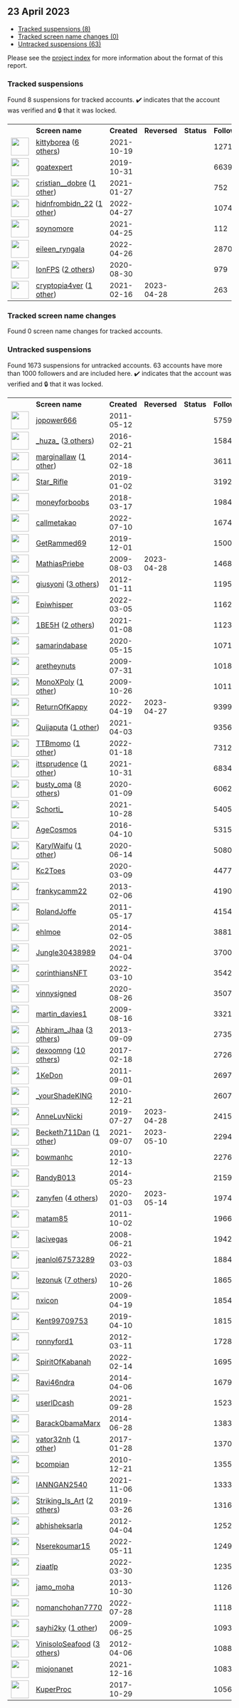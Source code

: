 ## 23 April 2023

* [Tracked suspensions (8)](#tracked-suspensions)
* [Tracked screen name changes (0)](#tracked-screen-name-changes)
* [Untracked suspensions (63)](#untracked-suspensions)

Please see the [project index](https://github.com/travisbrown/twitter-watch) for more information about the format of this report.

### Tracked suspensions

Found 8 suspensions for tracked accounts.
  ✔️ indicates that the account was verified and 🔒 that it was locked.

<table>
    <tr>
        <th></th>
        <th align="left">Screen name</th>
        <th align="left">Created</th>
        <th align="left">Reversed</th>
        <th align="left">Status</th>
        <th align="left">Followers</th>
        <th align="left">Ranking</th></tr>
    </tr>
        <tr>
            <td><a href="https://twitter.com/intent/user?user_id=1450570882846502912">
                <img src="https://pbs.twimg.com/profile_images/1527408571507433472/UWssfGfw_normal.jpg" width="40px" height="40px" align="center"/></a>
            </td>
            <td>
                <a href="https://twitter.com/kittyborea">kittyborea</a>&nbsp;(<a href="https://api.memory.lol/v1/tw/id/1450570882846502912">6 others</a>)&nbsp;</td>
            <td>2021-10-19</td>
            <td></td>
            <td align="center"></td>
            <td>1271</td>
            <td>2042</td>
        </tr>
        <tr>
            <td><a href="https://twitter.com/intent/user?user_id=1189814358043439105">
                <img src="https://pbs.twimg.com/profile_images/1189837839229431809/pw2tyXlE_normal.jpg" width="40px" height="40px" align="center"/></a>
            </td>
            <td>
                <a href="https://twitter.com/goatexpert">goatexpert</a></td>
            <td>2019-10-31</td>
            <td></td>
            <td align="center"></td>
            <td>6639</td>
            <td>10985</td>
        </tr>
        <tr>
            <td><a href="https://twitter.com/intent/user?user_id=1354381852233134083">
                <img src="https://pbs.twimg.com/profile_images/1506372176710152198/1nARpzqn_normal.jpg" width="40px" height="40px" align="center"/></a>
            </td>
            <td>
                <a href="https://twitter.com/cristian__dobre">cristian__dobre</a>&nbsp;(<a href="https://api.memory.lol/v1/tw/id/1354381852233134083">1 other</a>)&nbsp;</td>
            <td>2021-01-27</td>
            <td></td>
            <td align="center"></td>
            <td>752</td>
            <td>18523</td>
        </tr>
        <tr>
            <td><a href="https://twitter.com/intent/user?user_id=1519376861469548546">
                <img src="https://pbs.twimg.com/profile_images/1588886581187846144/BZeOByWZ_normal.jpg" width="40px" height="40px" align="center"/></a>
            </td>
            <td>
                <a href="https://twitter.com/hidnfrombidn_22">hidnfrombidn_22</a>&nbsp;(<a href="https://api.memory.lol/v1/tw/id/1519376861469548546">1 other</a>)&nbsp;</td>
            <td>2022-04-27</td>
            <td></td>
            <td align="center"></td>
            <td>1074</td>
            <td>31327</td>
        </tr>
        <tr>
            <td><a href="https://twitter.com/intent/user?user_id=1386361654871535619">
                <img src="https://pbs.twimg.com/profile_images/1526585790402371585/ekaeSUm9_normal.jpg" width="40px" height="40px" align="center"/></a>
            </td>
            <td>
                <a href="https://twitter.com/soynomore">soynomore</a></td>
            <td>2021-04-25</td>
            <td></td>
            <td align="center"></td>
            <td>112</td>
            <td>50199</td>
        </tr>
        <tr>
            <td><a href="https://twitter.com/intent/user?user_id=1519089482808668166">
                <img src="https://pbs.twimg.com/profile_images/1577812334743093255/14XwgOJ3_normal.jpg" width="40px" height="40px" align="center"/></a>
            </td>
            <td>
                <a href="https://twitter.com/eileen_ryngala">eileen_ryngala</a></td>
            <td>2022-04-26</td>
            <td></td>
            <td align="center"></td>
            <td>2870</td>
            <td>76844</td>
        </tr>
        <tr>
            <td><a href="https://twitter.com/intent/user?user_id=1300116830560845827">
                <img src="https://pbs.twimg.com/profile_images/1596667004597010434/H_Hd5DPa_normal.jpg" width="40px" height="40px" align="center"/></a>
            </td>
            <td>
                <a href="https://twitter.com/IonFPS">IonFPS</a>&nbsp;(<a href="https://api.memory.lol/v1/tw/id/1300116830560845827">2 others</a>)&nbsp;</td>
            <td>2020-08-30</td>
            <td></td>
            <td align="center"></td>
            <td>979</td>
            <td>88008</td>
        </tr>
        <tr>
            <td><a href="https://twitter.com/intent/user?user_id=1361540273982083073">
                <img src="https://pbs.twimg.com/profile_images/1380261429731848192/N4Hv-Kq5_normal.jpg" width="40px" height="40px" align="center"/></a>
            </td>
            <td>
                <a href="https://twitter.com/cryptopia4ver">cryptopia4ver</a>&nbsp;(<a href="https://api.memory.lol/v1/tw/id/1361540273982083073">1 other</a>)&nbsp;</td>
            <td>2021-02-16</td>
            <td>2023-04-28</td>
            <td align="center"></td>
            <td>263</td>
            <td>90033</td>
        </tr></table>

### Tracked screen name changes

Found 0 screen name changes for tracked accounts.

### Untracked suspensions

Found 1673 suspensions for untracked accounts.
63 accounts have more than 1000 followers and are included here.
  ✔️ indicates that the account was verified and 🔒 that it was locked.

<table>
    <tr>
        <th></th>
        <th align="left">Screen name</th>
        <th align="left">Created</th>
        <th align="left">Reversed</th>
        <th align="left">Status</th>
        <th align="left">Followers</th>
    </tr>
        <tr>
            <td><a href="https://twitter.com/intent/user?user_id=297302006">
                <img src="https://pbs.twimg.com/profile_images/1588272742083825670/5z1NEGqM_normal.jpg" width="40px" height="40px" align="center"/></a>
            </td>
            <td>
                <a href="https://twitter.com/jopower666">jopower666</a></td>
            <td>2011-05-12</td>
            <td></td>
            <td align="center"></td>
            <td>575978</td>
        </tr>
        <tr>
            <td><a href="https://twitter.com/intent/user?user_id=701297480210784256">
                <img src="https://pbs.twimg.com/profile_images/1561076924818014208/EIIN6iEq_normal.jpg" width="40px" height="40px" align="center"/></a>
            </td>
            <td>
                <a href="https://twitter.com/_huza_">_huza_</a>&nbsp;(<a href="https://api.memory.lol/v1/tw/id/701297480210784256">3 others</a>)&nbsp;</td>
            <td>2016-02-21</td>
            <td></td>
            <td align="center"></td>
            <td>158458</td>
        </tr>
        <tr>
            <td><a href="https://twitter.com/intent/user?user_id=2349379614">
                <img src="https://pbs.twimg.com/profile_images/1354496074577104898/QXXs816c_normal.jpg" width="40px" height="40px" align="center"/></a>
            </td>
            <td>
                <a href="https://twitter.com/marginallaw">marginallaw</a>&nbsp;(<a href="https://api.memory.lol/v1/tw/id/2349379614">1 other</a>)&nbsp;</td>
            <td>2014-02-18</td>
            <td></td>
            <td align="center"></td>
            <td>36110</td>
        </tr>
        <tr>
            <td><a href="https://twitter.com/intent/user?user_id=1080540771303018497">
                <img src="https://pbs.twimg.com/profile_images/1445944939125293058/LNtEDEN5_normal.jpg" width="40px" height="40px" align="center"/></a>
            </td>
            <td>
                <a href="https://twitter.com/Star_Rifle">Star_Rifle</a></td>
            <td>2019-01-02</td>
            <td></td>
            <td align="center"></td>
            <td>31924</td>
        </tr>
        <tr>
            <td><a href="https://twitter.com/intent/user?user_id=974868588048912389">
                <img src="https://pbs.twimg.com/profile_images/1285794118569009153/p3QNzobp_normal.jpg" width="40px" height="40px" align="center"/></a>
            </td>
            <td>
                <a href="https://twitter.com/moneyforboobs">moneyforboobs</a></td>
            <td>2018-03-17</td>
            <td></td>
            <td align="center"></td>
            <td>19842</td>
        </tr>
        <tr>
            <td><a href="https://twitter.com/intent/user?user_id=1546145484582096898">
                <img src="https://pbs.twimg.com/profile_images/1591180788342685696/ptmy35pu_normal.png" width="40px" height="40px" align="center"/></a>
            </td>
            <td>
                <a href="https://twitter.com/callmetakao">callmetakao</a></td>
            <td>2022-07-10</td>
            <td></td>
            <td align="center"></td>
            <td>16744</td>
        </tr>
        <tr>
            <td><a href="https://twitter.com/intent/user?user_id=1200954885392551936">
                <img src="https://pbs.twimg.com/profile_images/1356077903868526595/M6GXiT1o_normal.jpg" width="40px" height="40px" align="center"/></a>
            </td>
            <td>
                <a href="https://twitter.com/GetRammed69">GetRammed69</a></td>
            <td>2019-12-01</td>
            <td></td>
            <td align="center"></td>
            <td>15003</td>
        </tr>
        <tr>
            <td><a href="https://twitter.com/intent/user?user_id=62458253">
                <img src="https://pbs.twimg.com/profile_images/1440237268728356867/ua9uyNmO_normal.jpg" width="40px" height="40px" align="center"/></a>
            </td>
            <td>
                <a href="https://twitter.com/MathiasPriebe">MathiasPriebe</a></td>
            <td>2009-08-03</td>
            <td>2023-04-28</td>
            <td align="center"></td>
            <td>14682</td>
        </tr>
        <tr>
            <td><a href="https://twitter.com/intent/user?user_id=461019019">
                <img src="https://pbs.twimg.com/profile_images/1483123668968480778/3dQyX95e_normal.jpg" width="40px" height="40px" align="center"/></a>
            </td>
            <td>
                <a href="https://twitter.com/giusyoni">giusyoni</a>&nbsp;(<a href="https://api.memory.lol/v1/tw/id/461019019">3 others</a>)&nbsp;</td>
            <td>2012-01-11</td>
            <td></td>
            <td align="center"></td>
            <td>11951</td>
        </tr>
        <tr>
            <td><a href="https://twitter.com/intent/user?user_id=1499983116017930241">
                <img src="https://pbs.twimg.com/profile_images/1499983332624322562/jXT8Jqp2_normal.jpg" width="40px" height="40px" align="center"/></a>
            </td>
            <td>
                <a href="https://twitter.com/Epiwhisper">Epiwhisper</a></td>
            <td>2022-03-05</td>
            <td></td>
            <td align="center"></td>
            <td>11623</td>
        </tr>
        <tr>
            <td><a href="https://twitter.com/intent/user?user_id=1347503157371396099">
                <img src="https://pbs.twimg.com/profile_images/1598242318955565057/iUeZF0eA_normal.jpg" width="40px" height="40px" align="center"/></a>
            </td>
            <td>
                <a href="https://twitter.com/1BE5H">1BE5H</a>&nbsp;(<a href="https://api.memory.lol/v1/tw/id/1347503157371396099">2 others</a>)&nbsp;</td>
            <td>2021-01-08</td>
            <td></td>
            <td align="center"></td>
            <td>11230</td>
        </tr>
        <tr>
            <td><a href="https://twitter.com/intent/user?user_id=1261272333911613440">
                <img src="https://pbs.twimg.com/profile_images/1576334336072163329/Rx8C2Lr1_normal.jpg" width="40px" height="40px" align="center"/></a>
            </td>
            <td>
                <a href="https://twitter.com/samarindabase">samarindabase</a></td>
            <td>2020-05-15</td>
            <td></td>
            <td align="center"></td>
            <td>10710</td>
        </tr>
        <tr>
            <td><a href="https://twitter.com/intent/user?user_id=61866666">
                <img src="https://pbs.twimg.com/profile_images/1259765289/Dave_1__normal.jpg" width="40px" height="40px" align="center"/></a>
            </td>
            <td>
                <a href="https://twitter.com/aretheynuts">aretheynuts</a></td>
            <td>2009-07-31</td>
            <td></td>
            <td align="center"></td>
            <td>10184</td>
        </tr>
        <tr>
            <td><a href="https://twitter.com/intent/user?user_id=85259767">
                <img src="https://pbs.twimg.com/profile_images/1473466991667298304/6m2jM_-__normal.jpg" width="40px" height="40px" align="center"/></a>
            </td>
            <td>
                <a href="https://twitter.com/MonoXPoly">MonoXPoly</a>&nbsp;(<a href="https://api.memory.lol/v1/tw/id/85259767">1 other</a>)&nbsp;</td>
            <td>2009-10-26</td>
            <td></td>
            <td align="center"></td>
            <td>10118</td>
        </tr>
        <tr>
            <td><a href="https://twitter.com/intent/user?user_id=1516493709566742534">
                <img src="https://pbs.twimg.com/profile_images/1516493870149865475/zSKNBlg7_normal.jpg" width="40px" height="40px" align="center"/></a>
            </td>
            <td>
                <a href="https://twitter.com/ReturnOfKappy">ReturnOfKappy</a></td>
            <td>2022-04-19</td>
            <td>2023-04-27</td>
            <td align="center"></td>
            <td>9399</td>
        </tr>
        <tr>
            <td><a href="https://twitter.com/intent/user?user_id=1378287785145171973">
                <img src="https://pbs.twimg.com/profile_images/1557685942760210434/Jk9mNSy1_normal.jpg" width="40px" height="40px" align="center"/></a>
            </td>
            <td>
                <a href="https://twitter.com/Quijaputa">Quijaputa</a>&nbsp;(<a href="https://api.memory.lol/v1/tw/id/1378287785145171973">1 other</a>)&nbsp;</td>
            <td>2021-04-03</td>
            <td></td>
            <td align="center"></td>
            <td>9356</td>
        </tr>
        <tr>
            <td><a href="https://twitter.com/intent/user?user_id=1483494542712381440">
                <img src="https://pbs.twimg.com/profile_images/1596870462578925568/Dij_P7Ec_normal.jpg" width="40px" height="40px" align="center"/></a>
            </td>
            <td>
                <a href="https://twitter.com/TTBmomo">TTBmomo</a>&nbsp;(<a href="https://api.memory.lol/v1/tw/id/1483494542712381440">1 other</a>)&nbsp;</td>
            <td>2022-01-18</td>
            <td></td>
            <td align="center"></td>
            <td>7312</td>
        </tr>
        <tr>
            <td><a href="https://twitter.com/intent/user?user_id=1454820650644815876">
                <img src="https://pbs.twimg.com/profile_images/1593934408737775621/ZuNMdPDI_normal.jpg" width="40px" height="40px" align="center"/></a>
            </td>
            <td>
                <a href="https://twitter.com/ittsprudence">ittsprudence</a>&nbsp;(<a href="https://api.memory.lol/v1/tw/id/1454820650644815876">1 other</a>)&nbsp;</td>
            <td>2021-10-31</td>
            <td></td>
            <td align="center"></td>
            <td>6834</td>
        </tr>
        <tr>
            <td><a href="https://twitter.com/intent/user?user_id=1215180092659392512">
                <img src="https://pbs.twimg.com/profile_images/1598050108012171273/wRhzfAUB_normal.jpg" width="40px" height="40px" align="center"/></a>
            </td>
            <td>
                <a href="https://twitter.com/busty_oma">busty_oma</a>&nbsp;(<a href="https://api.memory.lol/v1/tw/id/1215180092659392512">8 others</a>)&nbsp;</td>
            <td>2020-01-09</td>
            <td></td>
            <td align="center"></td>
            <td>6062</td>
        </tr>
        <tr>
            <td><a href="https://twitter.com/intent/user?user_id=1453810165602467843">
                <img src="https://pbs.twimg.com/profile_images/1598668083257921540/ILgakmsq_normal.jpg" width="40px" height="40px" align="center"/></a>
            </td>
            <td>
                <a href="https://twitter.com/Schorti_">Schorti_</a></td>
            <td>2021-10-28</td>
            <td></td>
            <td align="center"></td>
            <td>5405</td>
        </tr>
        <tr>
            <td><a href="https://twitter.com/intent/user?user_id=719003733997150208">
                <img src="https://pbs.twimg.com/profile_images/1598526358669340672/90NwMV0q_normal.jpg" width="40px" height="40px" align="center"/></a>
            </td>
            <td>
                <a href="https://twitter.com/AgeCosmos">AgeCosmos</a></td>
            <td>2016-04-10</td>
            <td></td>
            <td align="center"></td>
            <td>5315</td>
        </tr>
        <tr>
            <td><a href="https://twitter.com/intent/user?user_id=1272154016638738437">
                <img src="https://pbs.twimg.com/profile_images/1597656656598507520/jdb0S4Rv_normal.jpg" width="40px" height="40px" align="center"/></a>
            </td>
            <td>
                <a href="https://twitter.com/KarylWaifu">KarylWaifu</a>&nbsp;(<a href="https://api.memory.lol/v1/tw/id/1272154016638738437">1 other</a>)&nbsp;</td>
            <td>2020-06-14</td>
            <td></td>
            <td align="center"></td>
            <td>5080</td>
        </tr>
        <tr>
            <td><a href="https://twitter.com/intent/user?user_id=1236859808659243015">
                <img src="https://pbs.twimg.com/profile_images/1561438690467004418/-0y3grPd_normal.jpg" width="40px" height="40px" align="center"/></a>
            </td>
            <td>
                <a href="https://twitter.com/Kc2Toes">Kc2Toes</a></td>
            <td>2020-03-09</td>
            <td></td>
            <td align="center"></td>
            <td>4477</td>
        </tr>
        <tr>
            <td><a href="https://twitter.com/intent/user?user_id=1155266749">
                <img src="https://pbs.twimg.com/profile_images/514562541393965057/yy6y88E__normal.jpeg" width="40px" height="40px" align="center"/></a>
            </td>
            <td>
                <a href="https://twitter.com/frankycamm22">frankycamm22</a></td>
            <td>2013-02-06</td>
            <td></td>
            <td align="center"></td>
            <td>4190</td>
        </tr>
        <tr>
            <td><a href="https://twitter.com/intent/user?user_id=300077989">
                <img src="https://pbs.twimg.com/profile_images/1357261593/roland-joffe-on-the-set-of-there-be-dragons_normal.jpg" width="40px" height="40px" align="center"/></a>
            </td>
            <td>
                <a href="https://twitter.com/RolandJoffe">RolandJoffe</a></td>
            <td>2011-05-17</td>
            <td></td>
            <td align="center"></td>
            <td>4154</td>
        </tr>
        <tr>
            <td><a href="https://twitter.com/intent/user?user_id=2328445813">
                <img src="https://pbs.twimg.com/profile_images/1596386692247625730/6NeJCEIV_normal.jpg" width="40px" height="40px" align="center"/></a>
            </td>
            <td>
                <a href="https://twitter.com/ehlmoe">ehlmoe</a></td>
            <td>2014-02-05</td>
            <td></td>
            <td align="center"></td>
            <td>3881</td>
        </tr>
        <tr>
            <td><a href="https://twitter.com/intent/user?user_id=1378692656293875718">
                <img src="https://pbs.twimg.com/profile_images/1549190608333701120/LKLr11W1_normal.jpg" width="40px" height="40px" align="center"/></a>
            </td>
            <td>
                <a href="https://twitter.com/Jungle30438989">Jungle30438989</a></td>
            <td>2021-04-04</td>
            <td></td>
            <td align="center"></td>
            <td>3700</td>
        </tr>
        <tr>
            <td><a href="https://twitter.com/intent/user?user_id=1501727435100147717">
                <img src="https://pbs.twimg.com/profile_images/1504122587051397129/SDZMwVyq_normal.png" width="40px" height="40px" align="center"/></a>
            </td>
            <td>
                <a href="https://twitter.com/corinthiansNFT">corinthiansNFT</a></td>
            <td>2022-03-10</td>
            <td></td>
            <td align="center"></td>
            <td>3542</td>
        </tr>
        <tr>
            <td><a href="https://twitter.com/intent/user?user_id=1298627889462747136">
                <img src="https://pbs.twimg.com/profile_images/1598384055661330438/GhAjZw-q_normal.jpg" width="40px" height="40px" align="center"/></a>
            </td>
            <td>
                <a href="https://twitter.com/vinnysigned">vinnysigned</a></td>
            <td>2020-08-26</td>
            <td></td>
            <td align="center"></td>
            <td>3507</td>
        </tr>
        <tr>
            <td><a href="https://twitter.com/intent/user?user_id=66148782">
                <img src="https://pbs.twimg.com/profile_images/1457629184776355841/A_ea67SJ_normal.jpg" width="40px" height="40px" align="center"/></a>
            </td>
            <td>
                <a href="https://twitter.com/martin_davies1">martin_davies1</a></td>
            <td>2009-08-16</td>
            <td></td>
            <td align="center"></td>
            <td>3321</td>
        </tr>
        <tr>
            <td><a href="https://twitter.com/intent/user?user_id=1844872608">
                <img src="https://pbs.twimg.com/profile_images/1381110129941114885/YKJ0Dye-_normal.jpg" width="40px" height="40px" align="center"/></a>
            </td>
            <td>
                <a href="https://twitter.com/Abhiram_Jhaa">Abhiram_Jhaa</a>&nbsp;(<a href="https://api.memory.lol/v1/tw/id/1844872608">3 others</a>)&nbsp;</td>
            <td>2013-09-09</td>
            <td></td>
            <td align="center"></td>
            <td>2735</td>
        </tr>
        <tr>
            <td><a href="https://twitter.com/intent/user?user_id=833058569134211072">
                <img src="https://pbs.twimg.com/profile_images/1471961039717773314/IA-CbzHT_normal.jpg" width="40px" height="40px" align="center"/></a>
            </td>
            <td>
                <a href="https://twitter.com/dexoomng">dexoomng</a>&nbsp;(<a href="https://api.memory.lol/v1/tw/id/833058569134211072">10 others</a>)&nbsp;</td>
            <td>2017-02-18</td>
            <td></td>
            <td align="center"></td>
            <td>2726</td>
        </tr>
        <tr>
            <td><a href="https://twitter.com/intent/user?user_id=366199918">
                <img src="https://pbs.twimg.com/profile_images/1383606824323010574/QEz6DNSn_normal.jpg" width="40px" height="40px" align="center"/></a>
            </td>
            <td>
                <a href="https://twitter.com/1KeDon">1KeDon</a></td>
            <td>2011-09-01</td>
            <td></td>
            <td align="center"></td>
            <td>2697</td>
        </tr>
        <tr>
            <td><a href="https://twitter.com/intent/user?user_id=229170531">
                <img src="https://pbs.twimg.com/profile_images/1565915563758702594/nOXOZyoh_normal.jpg" width="40px" height="40px" align="center"/></a>
            </td>
            <td>
                <a href="https://twitter.com/_yourShadeKING">_yourShadeKING</a></td>
            <td>2010-12-21</td>
            <td></td>
            <td align="center"></td>
            <td>2607</td>
        </tr>
        <tr>
            <td><a href="https://twitter.com/intent/user?user_id=1154981400942129152">
                <img src="https://pbs.twimg.com/profile_images/1518747064728961031/_kDi7ghk_normal.jpg" width="40px" height="40px" align="center"/></a>
            </td>
            <td>
                <a href="https://twitter.com/AnneLuvNicki">AnneLuvNicki</a></td>
            <td>2019-07-27</td>
            <td>2023-04-28</td>
            <td align="center"></td>
            <td>2415</td>
        </tr>
        <tr>
            <td><a href="https://twitter.com/intent/user?user_id=1435032192942428160">
                <img src="https://pbs.twimg.com/profile_images/1555021933401427969/kRPG-Qu1_normal.jpg" width="40px" height="40px" align="center"/></a>
            </td>
            <td>
                <a href="https://twitter.com/Becketh711Dan">Becketh711Dan</a>&nbsp;(<a href="https://api.memory.lol/v1/tw/id/1435032192942428160">1 other</a>)&nbsp;</td>
            <td>2021-09-07</td>
            <td>2023-05-10</td>
            <td align="center"></td>
            <td>2294</td>
        </tr>
        <tr>
            <td><a href="https://twitter.com/intent/user?user_id=226015184">
                <img src="https://pbs.twimg.com/profile_images/1568252832578506752/QN3UxGkt_normal.jpg" width="40px" height="40px" align="center"/></a>
            </td>
            <td>
                <a href="https://twitter.com/bowmanhc">bowmanhc</a></td>
            <td>2010-12-13</td>
            <td></td>
            <td align="center"></td>
            <td>2276</td>
        </tr>
        <tr>
            <td><a href="https://twitter.com/intent/user?user_id=2516858538">
                <img src="https://pbs.twimg.com/profile_images/1592029475671363585/-7zhU4pj_normal.jpg" width="40px" height="40px" align="center"/></a>
            </td>
            <td>
                <a href="https://twitter.com/RandyB013">RandyB013</a></td>
            <td>2014-05-23</td>
            <td></td>
            <td align="center"></td>
            <td>2159</td>
        </tr>
        <tr>
            <td><a href="https://twitter.com/intent/user?user_id=1212972152296636416">
                <img src="https://pbs.twimg.com/profile_images/1549450638437801986/_Uc2EXa7_normal.jpg" width="40px" height="40px" align="center"/></a>
            </td>
            <td>
                <a href="https://twitter.com/zanyfen">zanyfen</a>&nbsp;(<a href="https://api.memory.lol/v1/tw/id/1212972152296636416">4 others</a>)&nbsp;</td>
            <td>2020-01-03</td>
            <td>2023-05-14</td>
            <td align="center"></td>
            <td>1974</td>
        </tr>
        <tr>
            <td><a href="https://twitter.com/intent/user?user_id=383953999">
                <img src="https://pbs.twimg.com/profile_images/1065406805742891008/gz9A20Zw_normal.jpg" width="40px" height="40px" align="center"/></a>
            </td>
            <td>
                <a href="https://twitter.com/matam85">matam85</a></td>
            <td>2011-10-02</td>
            <td></td>
            <td align="center"></td>
            <td>1966</td>
        </tr>
        <tr>
            <td><a href="https://twitter.com/intent/user?user_id=15193537">
                <img src="https://pbs.twimg.com/profile_images/1559245694422003712/Dw9IAlry_normal.jpg" width="40px" height="40px" align="center"/></a>
            </td>
            <td>
                <a href="https://twitter.com/lacivegas">lacivegas</a></td>
            <td>2008-06-21</td>
            <td></td>
            <td align="center"></td>
            <td>1942</td>
        </tr>
        <tr>
            <td><a href="https://twitter.com/intent/user?user_id=1499482882615787524">
                <img src="https://pbs.twimg.com/profile_images/1535356190435299336/CczBIR6M_normal.jpg" width="40px" height="40px" align="center"/></a>
            </td>
            <td>
                <a href="https://twitter.com/jeanlol67573289">jeanlol67573289</a></td>
            <td>2022-03-03</td>
            <td></td>
            <td align="center"></td>
            <td>1884</td>
        </tr>
        <tr>
            <td><a href="https://twitter.com/intent/user?user_id=1320814810297151489">
                <img src="https://pbs.twimg.com/profile_images/1595103346167353349/L445Zmoq_normal.jpg" width="40px" height="40px" align="center"/></a>
            </td>
            <td>
                <a href="https://twitter.com/lezonuk">lezonuk</a>&nbsp;(<a href="https://api.memory.lol/v1/tw/id/1320814810297151489">7 others</a>)&nbsp;</td>
            <td>2020-10-26</td>
            <td></td>
            <td align="center"></td>
            <td>1865</td>
        </tr>
        <tr>
            <td><a href="https://twitter.com/intent/user?user_id=33094605">
                <img src="https://pbs.twimg.com/profile_images/696688073338417152/PN5CXk-d_normal.jpg" width="40px" height="40px" align="center"/></a>
            </td>
            <td>
                <a href="https://twitter.com/nxicon">nxicon</a></td>
            <td>2009-04-19</td>
            <td></td>
            <td align="center"></td>
            <td>1854</td>
        </tr>
        <tr>
            <td><a href="https://twitter.com/intent/user?user_id=1115859879183495169">
                <img src="https://pbs.twimg.com/profile_images/1578149619686670342/--MuvjxF_normal.jpg" width="40px" height="40px" align="center"/></a>
            </td>
            <td>
                <a href="https://twitter.com/Kent99709753">Kent99709753</a></td>
            <td>2019-04-10</td>
            <td></td>
            <td align="center"></td>
            <td>1815</td>
        </tr>
        <tr>
            <td><a href="https://twitter.com/intent/user?user_id=521754317">
                <img src="https://pbs.twimg.com/profile_images/853596435484430338/6NLtkAhR_normal.jpg" width="40px" height="40px" align="center"/></a>
            </td>
            <td>
                <a href="https://twitter.com/ronnyford1">ronnyford1</a></td>
            <td>2012-03-11</td>
            <td></td>
            <td align="center"></td>
            <td>1728</td>
        </tr>
        <tr>
            <td><a href="https://twitter.com/intent/user?user_id=1493316657657389059">
                <img src="https://pbs.twimg.com/profile_images/1493318203526856712/l-EATCMq_normal.jpg" width="40px" height="40px" align="center"/></a>
            </td>
            <td>
                <a href="https://twitter.com/SpiritOfKabanah">SpiritOfKabanah</a></td>
            <td>2022-02-14</td>
            <td></td>
            <td align="center"></td>
            <td>1695</td>
        </tr>
        <tr>
            <td><a href="https://twitter.com/intent/user?user_id=2430723050">
                <img src="https://pbs.twimg.com/profile_images/1555143651126571008/JfotwjKu_normal.jpg" width="40px" height="40px" align="center"/></a>
            </td>
            <td>
                <a href="https://twitter.com/Ravi46ndra">Ravi46ndra</a></td>
            <td>2014-04-06</td>
            <td></td>
            <td align="center"></td>
            <td>1679</td>
        </tr>
        <tr>
            <td><a href="https://twitter.com/intent/user?user_id=1442690171632242690">
                <img src="https://pbs.twimg.com/profile_images/1445911027581870083/ans8W7Is_normal.jpg" width="40px" height="40px" align="center"/></a>
            </td>
            <td>
                <a href="https://twitter.com/userIDcash">userIDcash</a></td>
            <td>2021-09-28</td>
            <td></td>
            <td align="center"></td>
            <td>1523</td>
        </tr>
        <tr>
            <td><a href="https://twitter.com/intent/user?user_id=2593061460">
                <img src="https://pbs.twimg.com/profile_images/1563361777596764162/10NfN4d7_normal.jpg" width="40px" height="40px" align="center"/></a>
            </td>
            <td>
                <a href="https://twitter.com/BarackObamaMarx">BarackObamaMarx</a></td>
            <td>2014-06-28</td>
            <td></td>
            <td align="center"></td>
            <td>1383</td>
        </tr>
        <tr>
            <td><a href="https://twitter.com/intent/user?user_id=825153313746231297">
                <img src="https://pbs.twimg.com/profile_images/1597633008621604864/pBOUJLtH_normal.jpg" width="40px" height="40px" align="center"/></a>
            </td>
            <td>
                <a href="https://twitter.com/vator32nh">vator32nh</a>&nbsp;(<a href="https://api.memory.lol/v1/tw/id/825153313746231297">1 other</a>)&nbsp;</td>
            <td>2017-01-28</td>
            <td></td>
            <td align="center"></td>
            <td>1370</td>
        </tr>
        <tr>
            <td><a href="https://twitter.com/intent/user?user_id=228941951">
                <img src="https://pbs.twimg.com/profile_images/1081983604882690048/2NGQIlHu_normal.jpg" width="40px" height="40px" align="center"/></a>
            </td>
            <td>
                <a href="https://twitter.com/bcompian">bcompian</a></td>
            <td>2010-12-21</td>
            <td></td>
            <td align="center"></td>
            <td>1355</td>
        </tr>
        <tr>
            <td><a href="https://twitter.com/intent/user?user_id=1456803393788383233">
                <img src="https://pbs.twimg.com/profile_images/1456803630321971209/bpltjZYi_normal.png" width="40px" height="40px" align="center"/></a>
            </td>
            <td>
                <a href="https://twitter.com/IANNGAN2540">IANNGAN2540</a></td>
            <td>2021-11-06</td>
            <td></td>
            <td align="center"></td>
            <td>1333</td>
        </tr>
        <tr>
            <td><a href="https://twitter.com/intent/user?user_id=1110669482303913984">
                <img src="https://pbs.twimg.com/profile_images/1589144709678735361/8GMueTej_normal.jpg" width="40px" height="40px" align="center"/></a>
            </td>
            <td>
                <a href="https://twitter.com/Striking_Is_Art">Striking_Is_Art</a>&nbsp;(<a href="https://api.memory.lol/v1/tw/id/1110669482303913984">2 others</a>)&nbsp;</td>
            <td>2019-03-26</td>
            <td></td>
            <td align="center"></td>
            <td>1316</td>
        </tr>
        <tr>
            <td><a href="https://twitter.com/intent/user?user_id=545071443">
                <img src="https://pbs.twimg.com/profile_images/1558494581632962560/aqTbUUaO_normal.jpg" width="40px" height="40px" align="center"/></a>
            </td>
            <td>
                <a href="https://twitter.com/abhisheksarla">abhisheksarla</a></td>
            <td>2012-04-04</td>
            <td></td>
            <td align="center"></td>
            <td>1252</td>
        </tr>
        <tr>
            <td><a href="https://twitter.com/intent/user?user_id=1524279400136589312">
                <img src="https://pbs.twimg.com/profile_images/1598300635438399488/bVKYvmLy_normal.jpg" width="40px" height="40px" align="center"/></a>
            </td>
            <td>
                <a href="https://twitter.com/Nserekoumar15">Nserekoumar15</a></td>
            <td>2022-05-11</td>
            <td></td>
            <td align="center"></td>
            <td>1249</td>
        </tr>
        <tr>
            <td><a href="https://twitter.com/intent/user?user_id=1509220178575380487">
                <img src="https://pbs.twimg.com/profile_images/1588516888207917058/Cqk-m5Jn_normal.jpg" width="40px" height="40px" align="center"/></a>
            </td>
            <td>
                <a href="https://twitter.com/ziaatlp">ziaatlp</a></td>
            <td>2022-03-30</td>
            <td></td>
            <td align="center"></td>
            <td>1235</td>
        </tr>
        <tr>
            <td><a href="https://twitter.com/intent/user?user_id=2160194219">
                <img src="https://pbs.twimg.com/profile_images/1397666307785515014/aQSJj9S5_normal.jpg" width="40px" height="40px" align="center"/></a>
            </td>
            <td>
                <a href="https://twitter.com/jamo_moha">jamo_moha</a></td>
            <td>2013-10-30</td>
            <td></td>
            <td align="center"></td>
            <td>1126</td>
        </tr>
        <tr>
            <td><a href="https://twitter.com/intent/user?user_id=1552545570492923904">
                <img src="https://pbs.twimg.com/profile_images/1590785541603205121/eNLMPQTX_normal.jpg" width="40px" height="40px" align="center"/></a>
            </td>
            <td>
                <a href="https://twitter.com/nomanchohan7770">nomanchohan7770</a></td>
            <td>2022-07-28</td>
            <td></td>
            <td align="center"></td>
            <td>1118</td>
        </tr>
        <tr>
            <td><a href="https://twitter.com/intent/user?user_id=50589322">
                <img src="https://pbs.twimg.com/profile_images/561508336818868227/h-kiKdkE_normal.jpeg" width="40px" height="40px" align="center"/></a>
            </td>
            <td>
                <a href="https://twitter.com/sayhi2ky">sayhi2ky</a>&nbsp;(<a href="https://api.memory.lol/v1/tw/id/50589322">1 other</a>)&nbsp;</td>
            <td>2009-06-25</td>
            <td></td>
            <td align="center"></td>
            <td>1093</td>
        </tr>
        <tr>
            <td><a href="https://twitter.com/intent/user?user_id=546762460">
                <img src="https://pbs.twimg.com/profile_images/1596394249100075009/6OAMmtoJ_normal.jpg" width="40px" height="40px" align="center"/></a>
            </td>
            <td>
                <a href="https://twitter.com/VinisoloSeafood">VinisoloSeafood</a>&nbsp;(<a href="https://api.memory.lol/v1/tw/id/546762460">3 others</a>)&nbsp;</td>
            <td>2012-04-06</td>
            <td></td>
            <td align="center"></td>
            <td>1088</td>
        </tr>
        <tr>
            <td><a href="https://twitter.com/intent/user?user_id=1471513053610975241">
                <img src="https://pbs.twimg.com/profile_images/1589674120962342912/1pMTZmJy_normal.jpg" width="40px" height="40px" align="center"/></a>
            </td>
            <td>
                <a href="https://twitter.com/miojonanet">miojonanet</a></td>
            <td>2021-12-16</td>
            <td></td>
            <td align="center"></td>
            <td>1083</td>
        </tr>
        <tr>
            <td><a href="https://twitter.com/intent/user?user_id=924736966972903425">
                <img src="https://pbs.twimg.com/profile_images/1301977097678794757/6GNy4aKn_normal.jpg" width="40px" height="40px" align="center"/></a>
            </td>
            <td>
                <a href="https://twitter.com/KuperProc">KuperProc</a></td>
            <td>2017-10-29</td>
            <td></td>
            <td align="center"></td>
            <td>1056</td>
        </tr></table>
